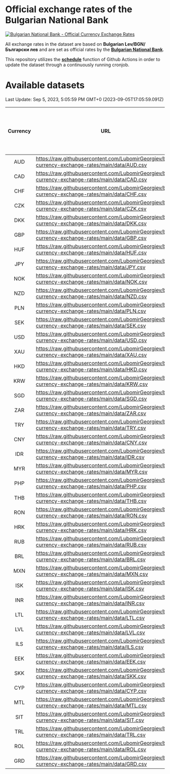 # Official exchange rates of the Bulgarian National Bank

[![Bulgarian National Bank - Official Currency Exchange Rates](https://github.com/LubomirGeorgiev/bnb-currency-exchange-rates/actions/workflows/update-rates.yml/badge.svg?branch=main)](https://github.com/LubomirGeorgiev/bnb-currency-exchange-rates/actions/workflows/update-rates.yml)

All exchange rates in the dataset are based on **Bulgarian Lev/BGN/Български лев** and are set as official rates by the [**Bulgarian National Bank**](https://www.bnb.bg/Statistics/StExternalSector/StExchangeRates/StERForeignCurrencies/index.htm?toLang=_EN).

This repository utilizes the [**schedule**](https://docs.github.com/en/actions/reference/events-that-trigger-workflows) function of Github Actions in order to update the dataset through a continuously running cronjob.

# Available datasets

<!-- START LINKS (DO NOT EVER FU*ING DELETE THIS COMMENT FOR THE LOVE OF YOUR LIFE!!! IF YOU ARE CURIOS HOW IT WORKS, YOU CAN HAVE A LOOK AT ./src/updateReadme.ts) -->

Last Update: Sep 5, 2023, 5:05:59 PM GMT+0 (2023-09-05T17:05:59.091Z)

| Currency | URL                                                                                             | Number of records | Number of missing days that were filled in |
| :------: | ----------------------------------------------------------------------------------------------- | :---------------: | :----------------------------------------: |
|   AUD    | https://raw.githubusercontent.com/LubomirGeorgiev/bnb-currency-exchange-rates/main/data/AUD.csv |       8615        |                    2666                    |
|   CAD    | https://raw.githubusercontent.com/LubomirGeorgiev/bnb-currency-exchange-rates/main/data/CAD.csv |       8615        |                    2666                    |
|   CHF    | https://raw.githubusercontent.com/LubomirGeorgiev/bnb-currency-exchange-rates/main/data/CHF.csv |       8615        |                    2666                    |
|   CZK    | https://raw.githubusercontent.com/LubomirGeorgiev/bnb-currency-exchange-rates/main/data/CZK.csv |       8615        |                    2666                    |
|   DKK    | https://raw.githubusercontent.com/LubomirGeorgiev/bnb-currency-exchange-rates/main/data/DKK.csv |       8615        |                    2666                    |
|   GBP    | https://raw.githubusercontent.com/LubomirGeorgiev/bnb-currency-exchange-rates/main/data/GBP.csv |       8615        |                    2666                    |
|   HUF    | https://raw.githubusercontent.com/LubomirGeorgiev/bnb-currency-exchange-rates/main/data/HUF.csv |       8615        |                    2666                    |
|   JPY    | https://raw.githubusercontent.com/LubomirGeorgiev/bnb-currency-exchange-rates/main/data/JPY.csv |       8615        |                    2666                    |
|   NOK    | https://raw.githubusercontent.com/LubomirGeorgiev/bnb-currency-exchange-rates/main/data/NOK.csv |       8615        |                    2666                    |
|   NZD    | https://raw.githubusercontent.com/LubomirGeorgiev/bnb-currency-exchange-rates/main/data/NZD.csv |       8615        |                    2666                    |
|   PLN    | https://raw.githubusercontent.com/LubomirGeorgiev/bnb-currency-exchange-rates/main/data/PLN.csv |       8615        |                    2666                    |
|   SEK    | https://raw.githubusercontent.com/LubomirGeorgiev/bnb-currency-exchange-rates/main/data/SEK.csv |       8615        |                    2666                    |
|   USD    | https://raw.githubusercontent.com/LubomirGeorgiev/bnb-currency-exchange-rates/main/data/USD.csv |       8615        |                    2666                    |
|   XAU    | https://raw.githubusercontent.com/LubomirGeorgiev/bnb-currency-exchange-rates/main/data/XAU.csv |       8615        |                    2668                    |
|   HKD    | https://raw.githubusercontent.com/LubomirGeorgiev/bnb-currency-exchange-rates/main/data/HKD.csv |       8315        |                    2577                    |
|   KRW    | https://raw.githubusercontent.com/LubomirGeorgiev/bnb-currency-exchange-rates/main/data/KRW.csv |       8315        |                    2577                    |
|   SGD    | https://raw.githubusercontent.com/LubomirGeorgiev/bnb-currency-exchange-rates/main/data/SGD.csv |       8315        |                    2577                    |
|   ZAR    | https://raw.githubusercontent.com/LubomirGeorgiev/bnb-currency-exchange-rates/main/data/ZAR.csv |       8315        |                    2577                    |
|   TRY    | https://raw.githubusercontent.com/LubomirGeorgiev/bnb-currency-exchange-rates/main/data/TRY.csv |       6795        |                    2105                    |
|   CNY    | https://raw.githubusercontent.com/LubomirGeorgiev/bnb-currency-exchange-rates/main/data/CNY.csv |       6675        |                    2069                    |
|   IDR    | https://raw.githubusercontent.com/LubomirGeorgiev/bnb-currency-exchange-rates/main/data/IDR.csv |       6675        |                    2069                    |
|   MYR    | https://raw.githubusercontent.com/LubomirGeorgiev/bnb-currency-exchange-rates/main/data/MYR.csv |       6675        |                    2069                    |
|   PHP    | https://raw.githubusercontent.com/LubomirGeorgiev/bnb-currency-exchange-rates/main/data/PHP.csv |       6675        |                    2069                    |
|   THB    | https://raw.githubusercontent.com/LubomirGeorgiev/bnb-currency-exchange-rates/main/data/THB.csv |       6675        |                    2069                    |
|   RON    | https://raw.githubusercontent.com/LubomirGeorgiev/bnb-currency-exchange-rates/main/data/RON.csv |       6616        |                    2051                    |
|   HRK    | https://raw.githubusercontent.com/LubomirGeorgiev/bnb-currency-exchange-rates/main/data/HRK.csv |       6428        |                    1992                    |
|   RUB    | https://raw.githubusercontent.com/LubomirGeorgiev/bnb-currency-exchange-rates/main/data/RUB.csv |       6124        |                    1895                    |
|   BRL    | https://raw.githubusercontent.com/LubomirGeorgiev/bnb-currency-exchange-rates/main/data/BRL.csv |       5705        |                    1772                    |
|   MXN    | https://raw.githubusercontent.com/LubomirGeorgiev/bnb-currency-exchange-rates/main/data/MXN.csv |       5705        |                    1772                    |
|   ISK    | https://raw.githubusercontent.com/LubomirGeorgiev/bnb-currency-exchange-rates/main/data/ISK.csv |       5615        |                    1744                    |
|   INR    | https://raw.githubusercontent.com/LubomirGeorgiev/bnb-currency-exchange-rates/main/data/INR.csv |       5336        |                    1656                    |
|   LTL    | https://raw.githubusercontent.com/LubomirGeorgiev/bnb-currency-exchange-rates/main/data/LTL.csv |       5157        |                    1586                    |
|   LVL    | https://raw.githubusercontent.com/LubomirGeorgiev/bnb-currency-exchange-rates/main/data/LVL.csv |       4792        |                    1472                    |
|   ILS    | https://raw.githubusercontent.com/LubomirGeorgiev/bnb-currency-exchange-rates/main/data/ILS.csv |       4610        |                    1435                    |
|   EEK    | https://raw.githubusercontent.com/LubomirGeorgiev/bnb-currency-exchange-rates/main/data/EEK.csv |       4002        |                    1228                    |
|   SKK    | https://raw.githubusercontent.com/LubomirGeorgiev/bnb-currency-exchange-rates/main/data/SKK.csv |       2974        |                    916                     |
|   CYP    | https://raw.githubusercontent.com/LubomirGeorgiev/bnb-currency-exchange-rates/main/data/CYP.csv |       2906        |                    890                     |
|   MTL    | https://raw.githubusercontent.com/LubomirGeorgiev/bnb-currency-exchange-rates/main/data/MTL.csv |       2606        |                    801                     |
|   SIT    | https://raw.githubusercontent.com/LubomirGeorgiev/bnb-currency-exchange-rates/main/data/SIT.csv |       2544        |                    780                     |
|   TRL    | https://raw.githubusercontent.com/LubomirGeorgiev/bnb-currency-exchange-rates/main/data/TRL.csv |       1818        |                    559                     |
|   ROL    | https://raw.githubusercontent.com/LubomirGeorgiev/bnb-currency-exchange-rates/main/data/ROL.csv |       1699        |                    526                     |
|   GRD    | https://raw.githubusercontent.com/LubomirGeorgiev/bnb-currency-exchange-rates/main/data/GRD.csv |        359        |                    107                     |

<!-- END LINKS (DO NOT EVER FU*ING DELETE THIS COMMENT FOR THE LOVE OF YOUR LIFE!!! IF YOU ARE CURIOS HOW IT WORKS, YOU CAN HAVE A LOOK AT ./src/updateReadme.ts) -->
